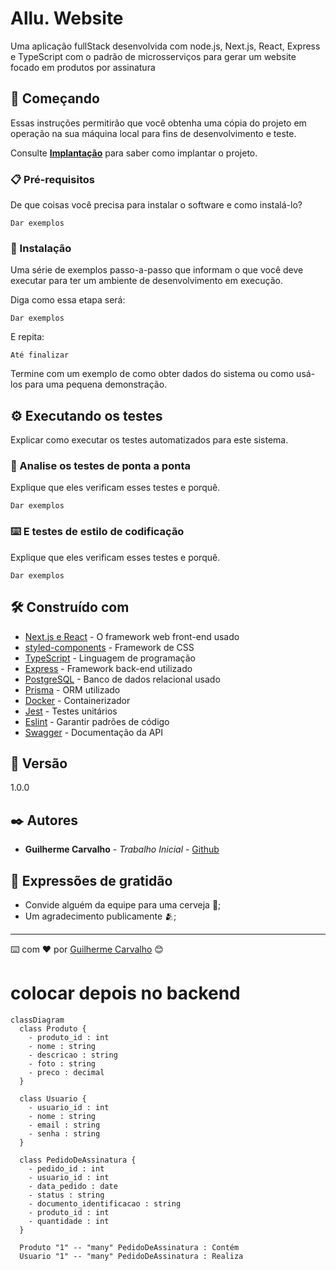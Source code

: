 # Allu. Website

Uma aplicação fullStack desenvolvida com node.js, Next.js, React, Express e TypeScript com o padrão de microsserviços para gerar um website focado em produtos por assinatura

## 🚀 Começando

Essas instruções permitirão que você obtenha uma cópia do projeto em operação na sua máquina local para fins de desenvolvimento e teste.

Consulte **[Implantação](#-implanta%C3%A7%C3%A3o)** para saber como implantar o projeto.

### 📋 Pré-requisitos

De que coisas você precisa para instalar o software e como instalá-lo?

```
Dar exemplos
```

### 🔧 Instalação

Uma série de exemplos passo-a-passo que informam o que você deve executar para ter um ambiente de desenvolvimento em execução.

Diga como essa etapa será:

```
Dar exemplos
```

E repita:

```
Até finalizar
```

Termine com um exemplo de como obter dados do sistema ou como usá-los para uma pequena demonstração.

## ⚙️ Executando os testes

Explicar como executar os testes automatizados para este sistema.

### 🔩 Analise os testes de ponta a ponta

Explique que eles verificam esses testes e porquê.

```
Dar exemplos
```

### ⌨️ E testes de estilo de codificação

Explique que eles verificam esses testes e porquê.

```
Dar exemplos
```

## 🛠️ Construído com

* [Next.js e React](http://www.dropwizard.io/1.0.2/docs/) - O framework web front-end usado
* [styled-components](https://maven.apache.org/) - Framework de CSS
* [TypeScript](https://rometools.github.io/rome/) - Linguagem de programação
* [Express]() - Framework back-end utilizado
* [PostgreSQL]() - Banco de dados relacional usado
* [Prisma]() - ORM utilizado
* [Docker]() - Containerizador
* [Jest]() - Testes unitários
* [Eslint]() - Garantir padrões de código
* [Swagger]() - Documentação da API

## 📌 Versão

1.0.0

## ✒️ Autores

* **Guilherme Carvalho** - *Trabalho Inicial* - [Github](https://github.com/guiduzera)

## 🎁 Expressões de gratidão

* Convide alguém da equipe para uma cerveja 🍺;
* Um agradecimento publicamente 🫂;

---
⌨️ com ❤️ por [Guilherme Carvalho](https://github.com/guiduzera) 😊

# colocar depois no backend

```mermaid
classDiagram
  class Produto {
    - produto_id : int
    - nome : string
    - descricao : string
    - foto : string
    - preco : decimal
  }

  class Usuario {
    - usuario_id : int
    - nome : string
    - email : string
    - senha : string
  }

  class PedidoDeAssinatura {
    - pedido_id : int
    - usuario_id : int
    - data_pedido : date
    - status : string
    - documento_identificacao : string
    - produto_id : int
    - quantidade : int
  }

  Produto "1" -- "many" PedidoDeAssinatura : Contém
  Usuario "1" -- "many" PedidoDeAssinatura : Realiza
```
